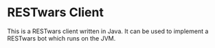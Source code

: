 # RESTwars Client

This is a RESTwars client written in Java. It can be used to implement a RESTwars bot which runs on the JVM.